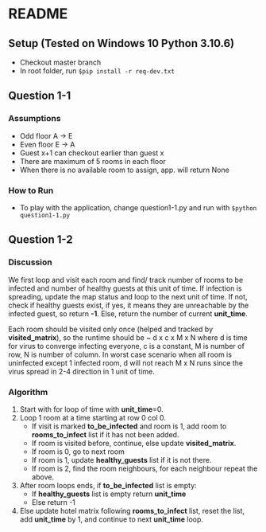 # README

## Setup (Tested on Windows 10 Python 3.10.6)

- Checkout master branch
- In root folder, run ```$pip install -r req-dev.txt```


## Question 1-1

### Assumptions

- Odd floor A -> E
- Even floor E -> A
- Guest x+1 can checkout earlier than guest x
- There are maximum of 5 rooms in each floor
- When there is no available room to assign, app. will return None


### How to Run

- To play with the application, change question1-1.py and run with ```$python question1-1.py```

## Question 1-2

### Discussion

We first loop and visit each room and find/ track number of rooms to be infected and number of healthy guests at this unit of time. If infection is spreading, update the map status and loop to the next unit of time. If not, check if healthy guests exist, if yes, it means they are unreachable by the infected guest, so return **-1**. Else, return the number of current **unit_time**.

Each room should be visited only once (helped and tracked by **visited_matrix**), so the runtime should be ~ d x c x M x N where d is time for virus to converge infecting everyone, c is a constant, M is number of row, N is number of column. In worst case scenario when all room is uninfected except 1 infected room, d will not reach M x N runs since the virus spread in 2-4 direction in 1 unit of time.

### Algorithm

1. Start with for loop of time with **unit_time**=0. 
2. Loop 1 room at a time starting at row 0 col 0.
    - If visit is marked **to_be_infected** and room is 1, add room to **rooms_to_infect** list if it has not been added.
    - If room is visited before, continue, else update **visited_matrix**. 
    - If room is 0, go to next room
    - If room is 1, update **healthy_guests** list if it is not there.
    - If room is 2, find the room neighbours, for each neighbour repeat the above.
3. After room loops ends, if **to_be_infected** list is empty:
    - If **healthy_guests** list is empty return **unit_time**
    - Else return -1
8. Else update hotel matrix following **rooms_to_infect** list, reset the list, add **unit_time** by 1, and continue to next **unit_time** loop. 

